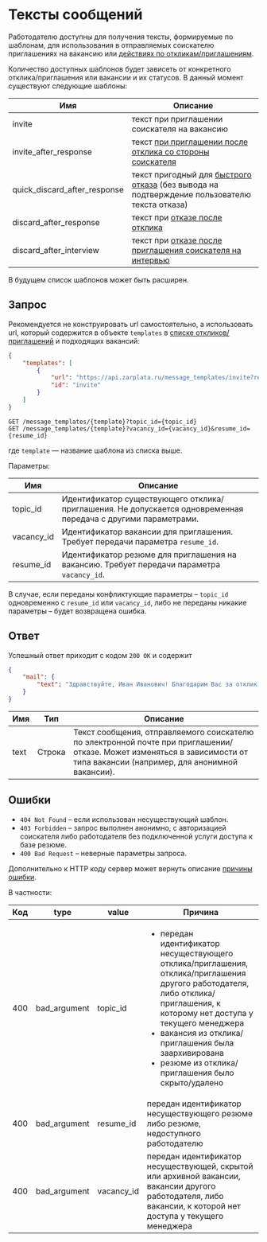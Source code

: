 # Тексты сообщений

Работодателю доступны для получения тексты, формируемые по шаблонам, для
использования в отправляемых соискателю приглашениях на вакансию или
[действиях по откликам/приглашениям](employer_negotiations.md#actions).

Количество доступных шаблонов будет зависеть от конкретного отклика/приглашения
или вакансии и их статусов. В данный момент существуют следующие шаблоны:

Имя | Описание
----|---------
invite | текст при приглашении соискателя на вакансию
invite_after_response | текст [при приглашении после отклика со стороны соискателя](employer_negotiations.md#invite)
quick_discard_after_response | текст пригодный для [быстрого отказа](employer_negotiations.md#discard) (без вывода на подтверждение пользователю текста отказа)
discard_after_response | текст при [отказе после отклика](employer_negotiations.md#discard)
discard_after_interview | текст при [отказе после приглашения соискателя на интервью](employer_negotiations.md#discard)

В будущем список шаблонов может быть расширен.


<a name="request"></a>
## Запрос

Рекомендуется не конструировать url самостоятельно, а использовать url,
который содержится в объекте `templates` в
[списке откликов/приглашений](employer_negotiations.md#negotiations-list)
и подходящих вакансий:

```json
{
    "templates": [
        {
            "url": "https://api.zarplata.ru/message_templates/invite?resume_id=0123456789abcdef&vacancy_id=123456",
            "id": "invite"
        }
    ]
}
```

```
GET /message_templates/{template}?topic_id={topic_id}
GET /message_templates/{template}?vacancy_id={vacancy_id}&resume_id={resume_id}
```

где `template` — название шаблона из списка выше.

Параметры:

Имя | Описание
----|---------
topic_id | Идентификатор существующего отклика/приглашения. Не допускается одновременная передача с другими параметрами.
vacancy_id | Идентификатор вакансии для приглашения. Требует передачи параметра `resume_id`.
resume_id | Идентификатор резюме для приглашения на вакансию. Требует передачи параметра `vacancy_id`.

В случае, если переданы конфликтующие параметры – `topic_id` одновременно с
`resume_id` или `vacancy_id`, либо не переданы никакие параметры – будет возвращена ошибка.


<a name="response"></a>
## Ответ

Успешный ответ приходит с кодом `200 OK` и содержит

```json
{
    "mail": {
        "text": "Здравствуйте, Иван Иванович! Благодарим Вас за отклик на вакансию... "
    }
}
```

Имя | Тип | Описание
----|-----|---------
text | Строка | Текст сообщения, отправляемого соискателю по электронной почте при приглашении/отказе. Может изменяться в зависимости от типа вакансии (например, для анонимной вакансии).


<a name="errors"></a>
## Ошибки

* `404 Not Found` – если использован несуществующий шаблон.
* `403 Forbidden` – запрос выполнен анонимно, с авторизацией соискателя либо
  работодателя без подключенной услуги доступа к базе резюме.
* `400 Bad Request` – неверные параметры запроса.

Дополнительно к HTTP коду сервер может вернуть описание
[причины ошибки](errors.md#general-errors).

В частности:

Код | type | value | Причина
----|------|-------|--------
400 | bad_argument | topic_id | <ul><li>передан идентификатор несуществующего отклика/приглашения, отклика/приглашения другого работодателя, либо отклика/приглашения, к которому нет доступа у текущего менеджера</li><li>вакансия из отклика/приглашения была заархивирована</li><li>резюме из отклика/приглашения было скрыто/удалено</li></ul>
400 | bad_argument | resume_id | передан идентификатор несуществующего резюме либо резюме, недоступного работодателю
400 | bad_argument | vacancy_id | передан идентификатор несуществующей, скрытой или архивной вакансии, вакансии другого работодателя, либо вакансии, к которой нет доступа у текущего менеджера
